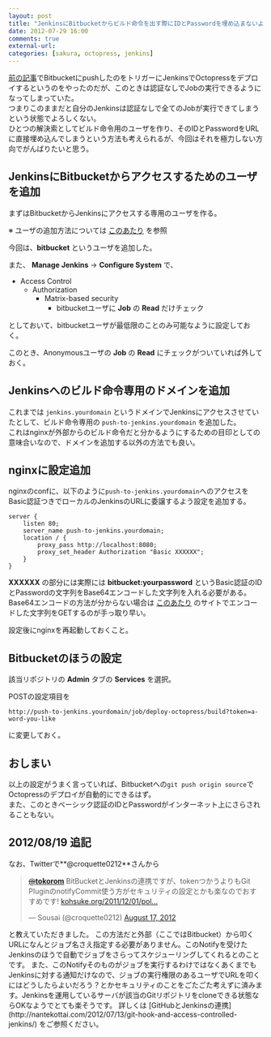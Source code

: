 ```yaml
---
layout: post
title: "JenkinsにBitbucketからビルド命令を出す際にIDとPasswordを埋め込まないようにする"
date: 2012-07-29 16:00
comments: true
external-url: 
categories: [sakura, octopress, jenkins]
---
```


[前の記事](/2012/07/29/jenkins-octopress/)でBitbucketにpushしたのをトリガーにJenkinsでOctopressをデプロイするというのをやったのだが、このときは認証なしでJobの実行できるようになってしまっていた。  
つまりこのままだと自分のJenkinsは認証なしで全てのJobが実行できてしまうという状態でよろしくない。  
ひとつの解決索としてビルド命令用のユーザを作り、そのIDとPasswordをURLに直接埋め込んでしまうという方法も考えられるが、今回はそれを極力しない方向でがんばりたいと思う。

## JenkinsにBitbucketからアクセスするためのユーザを追加 

まずはBitbucketからJenkinsにアクセスする専用のユーザを作る。

※ ユーザの追加方法については [このあたり](https://wiki.jenkins-ci.org/display/JA/Standard+Security+Setup) を参照

今回は、**bitbucket** というユーザを追加した。

また、 **Manage Jenkins** -> **Configure System** で、

* Access Control
  * Authorization
    * Matrix-based security
      * bitbucketユーザに **Job** の **Read** だけチェック

<!-- more -->

としておいて、bitbucketユーザが最低限のことのみ可能なように設定しておく。

このとき、Anonymousユーザの **Job** の **Read** にチェックがついていれば外しておく。

## Jenkinsへのビルド命令専用のドメインを追加

これまでは `jenkins.yourdomain` というドメインでJenkinsにアクセスさせていたとして、ビルド命令専用の `push-to-jenkins.yourdomain` を追加した。  
これはnginxが外部からのビルド命令だと分かるようにするための目印としての意味合いなので、ドメインを追加する以外の方法でも良い。

## nginxに設定追加

nginxのconfに、以下のように`push-to-jenkins.yourdomain`へのアクセスをBasic認証つきでローカルのJenkinsのURLに委譲するよう設定を追加する。
```
server {
    listen 80;
    server_name push-to-jenkins.yourdomain;
    location / {
        proxy_pass http://localhost:8080;
        proxy_set_header Authorization "Basic XXXXXX";
    }
}
```
**XXXXXX** の部分には実際には **bitbucket:yourpassword** というBasic認証のIDとPasswordの文字列をBase64エンコードした文字列を入れる必要がある。  
Base64エンコードの方法が分からない場合は [このあたり](http://www.ahref.org/app/base64/base64.cgi) のサイトでエンコードした文字列をGETするのが手っ取り早い。

設定後にnginxを再起動しておくこと。

## Bitbucketのほうの設定

該当リポジトリの **Admin** タブの **Services** を選択。

POSTの設定項目を
```
http://push-to-jenkins.yourdomain/job/deploy-octopress/build?token=a-word-you-like
```
に変更しておく。

## おしまい

以上の設定がうまく言っていれば、Bitbucketへの`git push origin source`でOctopressのデプロイが自動的にできるはず。  
また、このときベーシック認証のIDとPasswordがインターネット上にさらされることもない。

## 2012/08/19 追記

なお、Twitterで**@croquette0212**さんから
<blockquote class="twitter-tweet tw-align-center"><p><a href="https://twitter.com/tokorom"><s>@</s><b>tokorom</b></a> BitBucketとJenkinsの連携ですが、tokenつかうよりもGit PluginのnotifyCommit使う方がセキュリティの設定とかも楽なのでおすすめです! <a href="http://t.co/uBvrf0vL" title="http://kohsuke.org/2011/12/01/polling-must-die-triggering-jenkins-builds-from-a-git-hook/">kohsuke.org/2011/12/01/pol…</a></p>&mdash; Sousai (@croquette0212) <a href="https://twitter.com/croquette0212/status/236403188574613505" data-datetime="2012-08-17T10:04:46+00:00">August 17, 2012</a></blockquote>
<script src="//platform.twitter.com/widgets.js" charset="utf-8"></script>
と教えていただきました。  
この方法だと外部（ここではBitbucket）から叩くURLになんとジョブ名さえ指定する必要がありません。このNotifyを受けたJenkinsのほうで自動でジョブをさらってスケジューリングしてくれるとのことです。  
また、このNotifyそのものがジョブを実行するわけではなくあくまでもJenkinsに対する通知だけなので、ジョブの実行権限のあるユーザでURLを叩くにはどうしたらよいだろう？とかセキュリティのことをごたごた考えずに済みます。Jenkinsを運用しているサーバが該当のGitリポジトリをcloneできる状態ならOKなようでとても楽そうです。  
詳しくは [GitHubとJenkinsの連携](http://nantekottai.com/2012/07/13/git-hook-and-access-controlled-jenkins/) をご参照ください。
